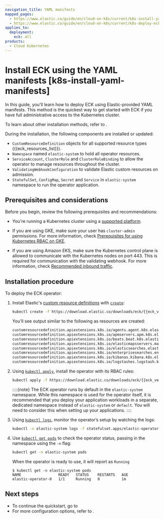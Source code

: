 ```yaml
---
navigation_title: YAML manifests
mapped_pages:
  - https://www.elastic.co/guide/en/cloud-on-k8s/current/k8s-install-yaml-manifests.html
  - https://www.elastic.co/guide/en/cloud-on-k8s/current/k8s-deploy-eck.html
applies_to:
  deployment:
    eck: all
products:
  - Cloud Kubernetes
---
```


# Install ECK using the YAML manifests [k8s-install-yaml-manifests]

In this guide, you'll learn how to deploy ECK using Elastic-provided YAML manifests. This method is the quickest way to get started with ECK if you have full administrative access to the Kubernetes cluster.

To learn about other installation methods, refer to [](/deploy-manage/deploy/cloud-on-k8s/install.md).

During the installation, the following components are installed or updated:

* `CustomResourceDefinition` objects for all supported resource types ({{eck_resources_list}}).
* `Namespace` named `elastic-system` to hold all operator resources.
* `ServiceAccount`, `ClusterRole` and `ClusterRoleBinding` to allow the operator to manage resources throughout the cluster.
* `ValidatingWebhookConfiguration` to validate Elastic custom resources on admission.
* `StatefulSet`, `ConfigMap`, `Secret` and `Service` in `elastic-system` namespace to run the operator application.

## Prerequisites and considerations

Before you begin, review the following prerequisites and recommendations:

* You're running a Kubernetes cluster using a [supported platform](/deploy-manage/deploy/cloud-on-k8s.md#k8s-supported).

* If you are using GKE, make sure your user has `cluster-admin` permissions. For more information, check [Prerequisites for using Kubernetes RBAC on GKE](https://cloud.google.com/kubernetes-engine/docs/how-to/role-based-access-control#iam-rolebinding-bootstrap).

* If you are using Amazon EKS, make sure the Kubernetes control plane is allowed to communicate with the Kubernetes nodes on port 443. This is required for communication with the validating webhook. For more information, check [Recommended inbound traffic](https://docs.aws.amazon.com/eks/latest/userguide/sec-group-reqs.html).


##  Installation procedure

To deploy the ECK operator:

1. Install Elastic's [custom resource definitions](https://kubernetes.io/docs/concepts/extend-kubernetes/api-extension/custom-resources/) with [`create`](https://kubernetes.io/docs/reference/kubectl/generated/kubectl_create/):

    ```sh subs=true
    kubectl create -f https://download.elastic.co/downloads/eck/{{eck_version}}/crds.yaml
    ```

    You'll see output similar to the following as resources are created:

    ```sh
    customresourcedefinition.apiextensions.k8s.io/agents.agent.k8s.elastic.co created
    customresourcedefinition.apiextensions.k8s.io/apmservers.apm.k8s.elastic.co created
    customresourcedefinition.apiextensions.k8s.io/beats.beat.k8s.elastic.co created
    customresourcedefinition.apiextensions.k8s.io/elasticmapsservers.maps.k8s.elastic.co created
    customresourcedefinition.apiextensions.k8s.io/elasticsearches.elasticsearch.k8s.elastic.co created
    customresourcedefinition.apiextensions.k8s.io/enterprisesearches.enterprisesearch.k8s.elastic.co created
    customresourcedefinition.apiextensions.k8s.io/kibanas.kibana.k8s.elastic.co created
    customresourcedefinition.apiextensions.k8s.io/logstashes.logstash.k8s.elastic.co created
    ```

2. Using [`kubectl apply`](https://kubernetes.io/docs/reference/kubectl/generated/kubectl_apply/), install the operator with its RBAC rules:

    ```sh subs=true
    kubectl apply -f https://download.elastic.co/downloads/eck/{{eck_version}}/operator.yaml
    ```

    ::::{note}
    The ECK operator runs by default in the `elastic-system` namespace. While this namespace is used for the operator itself, it is recommended that you deploy your application workloads in a separate, dedicated namespace instead of `elastic-system` or `default`. You will need to consider this when setting up your applications.
    ::::

3. Using [`kubectl logs`](https://kubernetes.io/docs/reference/kubectl/generated/kubectl_logs), monitor the operator’s setup by watching the logs:

    ```sh
    kubectl -n elastic-system logs -f statefulset.apps/elastic-operator
    ```

4. Use [`kubectl get pods`](https://kubernetes.io/docs/reference/kubectl/generated/kubectl_get/) to check the operator status, passing in the namespace using the `-n` flag:

    ```sh
    kubectl get -n elastic-system pods
    ```

    When the operator is ready to use, it will report as `Running`

    ```
    $ kubectl get -n elastic-system pods
    NAME                 READY   STATUS    RESTARTS   AGE
    elastic-operator-0   1/1     Running   0          1m
    ```


## Next steps

* To continue the quickstart, go to [](/deploy-manage/deploy/cloud-on-k8s/elasticsearch-deployment-quickstart.md)
* For more configuration options, refer to [](/deploy-manage/deploy/cloud-on-k8s/configure.md).
